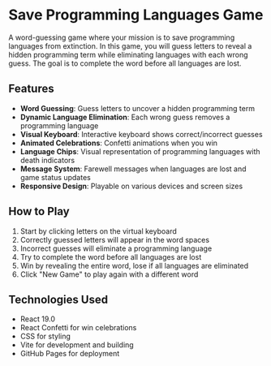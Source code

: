 # Save Programming Languages Game

A word-guessing game where your mission is to save programming languages from extinction.
In this game, you will guess letters to reveal a hidden programming term while eliminating languages with each wrong guess. The goal is to complete the word before all languages are lost.

## Features

-  **Word Guessing**: Guess letters to uncover a hidden programming term
-  **Dynamic Language Elimination**: Each wrong guess removes a programming language
-  **Visual Keyboard**: Interactive keyboard shows correct/incorrect guesses
-  **Animated Celebrations**: Confetti animations when you win
-  **Language Chips**: Visual representation of programming languages with death indicators
-  **Message System**: Farewell messages when languages are lost and game status updates
-  **Responsive Design**: Playable on various devices and screen sizes

## How to Play

1. Start by clicking letters on the virtual keyboard
2. Correctly guessed letters will appear in the word spaces
3. Incorrect guesses will eliminate a programming language
4. Try to complete the word before all languages are lost
5. Win by revealing the entire word, lose if all languages are eliminated
6. Click "New Game" to play again with a different word

## Technologies Used

-  React 19.0
-  React Confetti for win celebrations
-  CSS for styling
-  Vite for development and building
-  GitHub Pages for deployment
